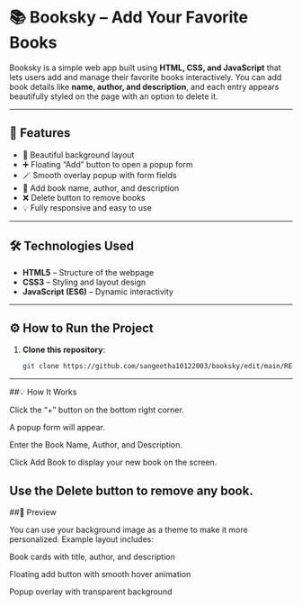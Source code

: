 # 📚 Booksky – Add Your Favorite Books

Booksky is a simple web app built using **HTML, CSS, and JavaScript** that lets users add and manage their favorite books interactively. You can add book details like **name, author, and description**, and each entry appears beautifully styled on the page with an option to delete it.

---

## 🚀 Features

- 🌄 Beautiful background layout  
- ➕ Floating “Add” button to open a popup form  
- 🪄 Smooth overlay popup with form fields  
- 🧾 Add book name, author, and description  
- ❌ Delete button to remove books  
- 💡 Fully responsive and easy to use  

---

## 🛠️ Technologies Used

- **HTML5** – Structure of the webpage  
- **CSS3** – Styling and layout design  
- **JavaScript (ES6)** – Dynamic interactivity  

---



## ⚙️ How to Run the Project

1. **Clone this repository**:
   ```bash
   git clone https://github.com/sangeetha10122003/booksky/edit/main/README.md

---
##💡 How It Works

Click the “+” button on the bottom right corner.

A popup form will appear.

Enter the Book Name, Author, and Description.

Click Add Book to display your new book on the screen.

Use the Delete button to remove any book.
---

##🎨 Preview

You can use your background image as a theme to make it more personalized.
Example layout includes:

Book cards with title, author, and description

Floating add button with smooth hover animation

Popup overlay with transparent background


